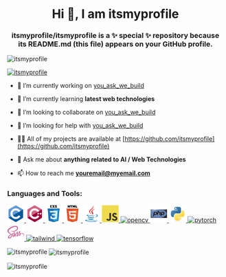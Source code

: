 <h1 align="center">Hi 👋, I am itsmyprofile</h1>
<h3 align="center">itsmyprofile/itsmyprofile is a ✨ special ✨ repository because its README.md (this file) appears on your GitHub profile.</h3>

<p align="left"> <img src="https://komarev.com/ghpvc/?username=itsmyprofile&label=Profile%20views&color=0e75b6&style=flat" alt="itsmyprofile" /> </p>

<p align="left"> <a href="https://github.com/ryo-ma/github-profile-trophy"><img src="https://github-profile-trophy.vercel.app/?username=itsmyprofile" alt="itsmyprofile" /></a> </p>

- 🔭 I’m currently working on [you_ask_we_build](https://github.com/YouAskWeBuild/)

- 🌱 I’m currently learning **latest web technologies**

- 👯 I’m looking to collaborate on [you_ask_we_build](https://github.com/YouAskWeBuild/)

- 🤝 I’m looking for help with [you_ask_we_build](https://github.com/YouAskWeBuild/)

- 👨‍💻 All of my projects are available at [https://github.com/itsmyprofile](https://github.com/itsmyprofile)

- 💬 Ask me about **anything related to AI / Web Technologies**

- 📫 How to reach me **youremail@myemail.com**


<h3 align="left">Languages and Tools:</h3>
<p align="left"> <a href="https://www.cprogramming.com/" target="_blank"> <img src="https://raw.githubusercontent.com/devicons/devicon/master/icons/c/c-original.svg" alt="c" width="40" height="40"/> </a> <a href="https://www.w3schools.com/cpp/" target="_blank"> <img src="https://raw.githubusercontent.com/devicons/devicon/master/icons/cplusplus/cplusplus-original.svg" alt="cplusplus" width="40" height="40"/> </a> <a href="https://www.w3schools.com/css/" target="_blank"> <img src="https://raw.githubusercontent.com/devicons/devicon/master/icons/css3/css3-original-wordmark.svg" alt="css3" width="40" height="40"/> </a> <a href="https://www.w3.org/html/" target="_blank"> <img src="https://raw.githubusercontent.com/devicons/devicon/master/icons/html5/html5-original-wordmark.svg" alt="html5" width="40" height="40"/> </a> <a href="https://www.java.com" target="_blank"> <img src="https://raw.githubusercontent.com/devicons/devicon/master/icons/java/java-original.svg" alt="java" width="40" height="40"/> </a> <a href="https://developer.mozilla.org/en-US/docs/Web/JavaScript" target="_blank"> <img src="https://raw.githubusercontent.com/devicons/devicon/master/icons/javascript/javascript-original.svg" alt="javascript" width="40" height="40"/> </a> <a href="https://opencv.org/" target="_blank"> <img src="https://www.vectorlogo.zone/logos/opencv/opencv-icon.svg" alt="opencv" width="40" height="40"/> </a> <a href="https://www.php.net" target="_blank"> <img src="https://raw.githubusercontent.com/devicons/devicon/master/icons/php/php-original.svg" alt="php" width="40" height="40"/> </a> <a href="https://www.python.org" target="_blank"> <img src="https://raw.githubusercontent.com/devicons/devicon/master/icons/python/python-original.svg" alt="python" width="40" height="40"/> </a> <a href="https://pytorch.org/" target="_blank"> <img src="https://www.vectorlogo.zone/logos/pytorch/pytorch-icon.svg" alt="pytorch" width="40" height="40"/> </a> <a href="https://sass-lang.com" target="_blank"> <img src="https://raw.githubusercontent.com/devicons/devicon/master/icons/sass/sass-original.svg" alt="sass" width="40" height="40"/> </a> <a href="https://tailwindcss.com/" target="_blank"> <img src="https://www.vectorlogo.zone/logos/tailwindcss/tailwindcss-icon.svg" alt="tailwind" width="40" height="40"/> </a> <a href="https://www.tensorflow.org" target="_blank"> <img src="https://www.vectorlogo.zone/logos/tensorflow/tensorflow-icon.svg" alt="tensorflow" width="40" height="40"/> </a> </p>

<p><img align="left" src="https://github-readme-stats.vercel.app/api/top-langs?username=itsmyprofile&show_icons=true&locale=en&layout=compact" alt="itsmyprofile" /></p>

<p>&nbsp;<img align="center" src="https://github-readme-stats.vercel.app/api?username=itsmyprofile&show_icons=true&locale=en" alt="itsmyprofile" /></p>

<p><img align="center" src="https://github-readme-streak-stats.herokuapp.com/?user=itsmyprofile&" alt="itsmyprofile" /></p>
